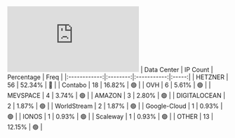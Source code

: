 ![Diagramm](https://github.com/obajay/StateSync-snapshots/blob/main/Projects/Dymension/1/README.md)
| Data Center | IP Count | Percentage | Freq |
|:------------:|:--------:|:-----------:|:-----:|
| HETZNER | 56 | 52.34% | 🔴 |
| Contabo | 18 | 16.82% | 🟢 |
| OVH | 6 | 5.61% | 🟢 |
| MEVSPACE | 4 | 3.74% | 🟢 |
| AMAZON | 3 | 2.80% | 🟢 |
| DIGITALOCEAN | 2 | 1.87% | 🟢 |
| WorldStream | 2 | 1.87% | 🟢 |
| Google-Cloud | 1 | 0.93% | 🟢 |
| IONOS | 1 | 0.93% | 🟢 |
| Scaleway | 1 | 0.93% | 🟢 |
| OTHER | 13 | 12.15% | 🟢 |